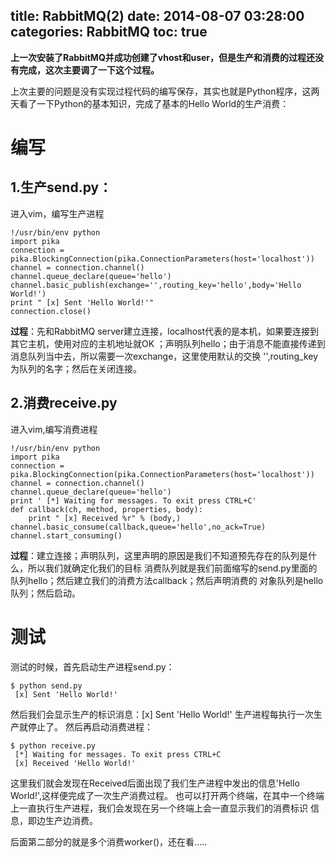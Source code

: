 title: RabbitMQ(2)
date: 2014-08-07 03:28:00
categories: RabbitMQ
toc: true
---
**上一次安装了RabbitMQ并成功创建了vhost和user，但是生产和消费的过程还没有完成，这次主要调了一下这个过程。**

上次主要的问题是没有实现过程代码的编写保存，其实也就是Python程序，这两天看了一下Python的基本知识，完成了基本的Hello World的生产消费：
# 编写
## 1.生产send.py：
进入vim，编写生产进程
```
!/usr/bin/env python
import pika
connection = pika.BlockingConnection(pika.ConnectionParameters(host='localhost'))
channel = connection.channel()
channel.queue_declare(queue='hello')
channel.basic_publish(exchange='',routing_key='hello',body='Hello World!')
print " [x] Sent 'Hello World!'"
connection.close()
```
**过程**：先和RabbitMQ server建立连接，localhost代表的是本机，如果要连接到其它主机，使用对应的主机地址就OK
；声明队列hello；由于消息不能直接传递到消息队列当中去，所以需要一次exchange，这里使用默认的交换
'',routing_key为队列的名字；然后在关闭连接。

## 2.消费receive.py
进入vim,编写消费进程
```
!/usr/bin/env python
import pika
connection = pika.BlockingConnection(pika.ConnectionParameters(host='localhost'))
channel = connection.channel()
channel.queue_declare(queue='hello')
print ' [*] Waiting for messages. To exit press CTRL+C'
def callback(ch, method, properties, body):
    print " [x] Received %r" % (body,)
channel.basic_consume(callback,queue='hello',no_ack=True)
channel.start_consuming()
```
**过程**：建立连接；声明队列，这里声明的原因是我们不知道预先存在的队列是什么，所以我们就确定化我们的目标
消费队列就是我们前面缩写的send.py里面的队列hello；然后建立我们的消费方法callback；然后声明消费的
对象队列是hello队列；然后启动。

# 测试

测试的时候，首先启动生产进程send.py：
```
$ python send.py
 [x] Sent 'Hello World!'
```

然后我们会显示生产的标识消息：[x] Sent 'Hello World!'
生产进程每执行一次生产就停止了。
然后再启动消费进程：
```
$ python receive.py
 [*] Waiting for messages. To exit press CTRL+C
 [x] Received 'Hello World!'
```

这里我们就会发现在Received后面出现了我们生产进程中发出的信息'Hello World!',这样便完成了一次生产消费过程。
也可以打开两个终端，在其中一个终端上一直执行生产进程，我们会发现在另一个终端上会一直显示我们的消费标识
信息，即边生产边消费。

后面第二部分的就是多个消费worker()，还在看.....


